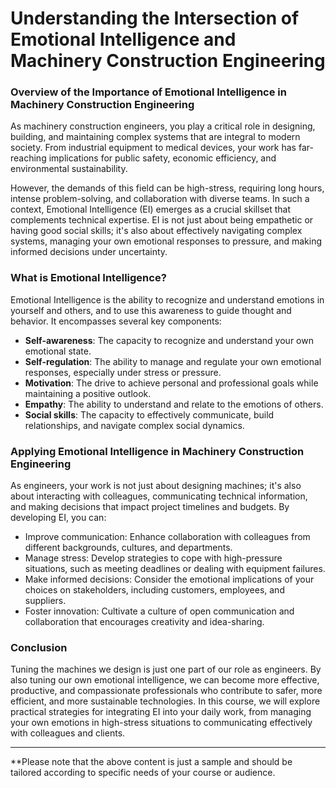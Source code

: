 # Understanding the Intersection of Emotional Intelligence and Machinery Construction Engineering

### Overview of the Importance of Emotional Intelligence in Machinery Construction Engineering

As machinery construction engineers, you play a critical role in designing, building, and maintaining complex systems that are integral to modern society. From industrial equipment to medical devices, your work has far-reaching implications for public safety, economic efficiency, and environmental sustainability.

However, the demands of this field can be high-stress, requiring long hours, intense problem-solving, and collaboration with diverse teams. In such a context, Emotional Intelligence (EI) emerges as a crucial skillset that complements technical expertise. EI is not just about being empathetic or having good social skills; it's also about effectively navigating complex systems, managing your own emotional responses to pressure, and making informed decisions under uncertainty.

### What is Emotional Intelligence?

Emotional Intelligence is the ability to recognize and understand emotions in yourself and others, and to use this awareness to guide thought and behavior. It encompasses several key components:

* **Self-awareness**: The capacity to recognize and understand your own emotional state.
* **Self-regulation**: The ability to manage and regulate your own emotional responses, especially under stress or pressure.
* **Motivation**: The drive to achieve personal and professional goals while maintaining a positive outlook.
* **Empathy**: The ability to understand and relate to the emotions of others.
* **Social skills**: The capacity to effectively communicate, build relationships, and navigate complex social dynamics.

### Applying Emotional Intelligence in Machinery Construction Engineering

As engineers, your work is not just about designing machines; it's also about interacting with colleagues, communicating technical information, and making decisions that impact project timelines and budgets. By developing EI, you can:

* Improve communication: Enhance collaboration with colleagues from different backgrounds, cultures, and departments.
* Manage stress: Develop strategies to cope with high-pressure situations, such as meeting deadlines or dealing with equipment failures.
* Make informed decisions: Consider the emotional implications of your choices on stakeholders, including customers, employees, and suppliers.
* Foster innovation: Cultivate a culture of open communication and collaboration that encourages creativity and idea-sharing.

### Conclusion

Tuning the machines we design is just one part of our role as engineers. By also tuning our own emotional intelligence, we can become more effective, productive, and compassionate professionals who contribute to safer, more efficient, and more sustainable technologies. In this course, we will explore practical strategies for integrating EI into your daily work, from managing your own emotions in high-stress situations to communicating effectively with colleagues and clients.

***

\*\*Please note that the above content is just a sample and should be tailored according to specific needs of your course or audience.